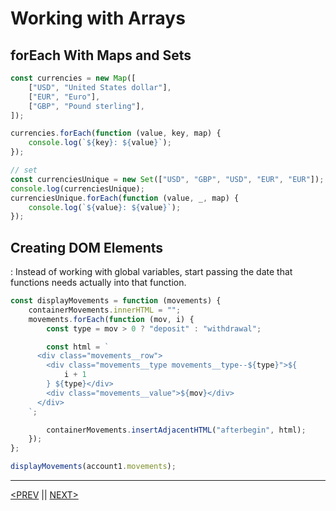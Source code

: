 # Working with Arrays

## forEach With Maps and Sets

```jsx
const currencies = new Map([
	["USD", "United States dollar"],
	["EUR", "Euro"],
	["GBP", "Pound sterling"],
]);

currencies.forEach(function (value, key, map) {
	console.log(`${key}: ${value}`);
});

// set
const currenciesUnique = new Set(["USD", "GBP", "USD", "EUR", "EUR"]);
console.log(currenciesUnique);
currenciesUnique.forEach(function (value, _, map) {
	console.log(`${value}: ${value}`);
});
```

## Creating DOM Elements

: Instead of working with global variables, start passing the date that functions needs actually into that function.

```jsx
const displayMovements = function (movements) {
	containerMovements.innerHTML = "";
	movements.forEach(function (mov, i) {
		const type = mov > 0 ? "deposit" : "withdrawal";

		const html = `
      <div class="movements__row">
        <div class="movements__type movements__type--${type}">${
			i + 1
		} ${type}</div>
        <div class="movements__value">${mov}</div>
      </div>
    `;

		containerMovements.insertAdjacentHTML("afterbegin", html);
	});
};

displayMovements(account1.movements);
```

---

[<PREV](./cjs220927.md) || [NEXT>](./cjs220928.md)
